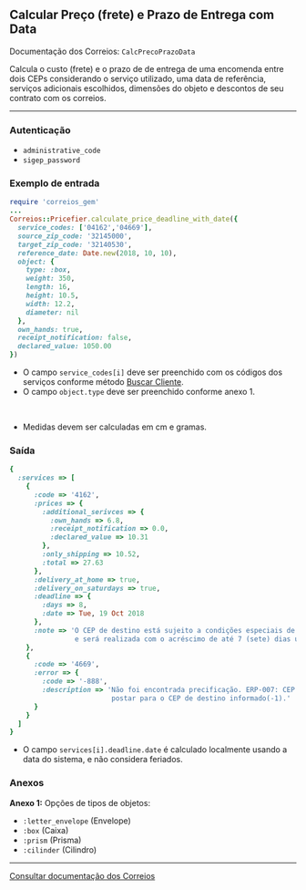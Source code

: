 ## Calcular Preço (frete) e Prazo de Entrega com Data

Documentação dos Correios: `CalcPrecoPrazoData`

Calcula o custo (frete) e o prazo de de entrega de uma encomenda entre dois CEPs considerando o serviço utilizado, uma
data de referência, serviços adicionais escolhidos, dimensões do objeto e descontos de seu contrato com os correios.

____

### Autenticação
* `administrative_code`
* `sigep_password`

### Exemplo de entrada

```ruby
require 'correios_gem'
...
Correios::Pricefier.calculate_price_deadline_with_date({
  service_codes: ['04162','04669'],
  source_zip_code: '32145000',
  target_zip_code: '32140530',
  reference_date: Date.new(2018, 10, 10),
  object: {
    type: :box,
    weight: 350,
    length: 16,
    height: 10.5,
    width: 12.2,
    diameter: nil
  },
  own_hands: true,
  receipt_notification: false,
  declared_value: 1050.00
})
```
* O campo `service_codes[i]` deve ser preenchido com os códigos dos serviços conforme método [Buscar Cliente](../sigep/SEARCH_CUSTOMER.md).
* O campo `object.type` deve ser preenchido conforme anexo 1.

‌‌ 
* Medidas devem ser calculadas em cm e gramas.

### Saída

```ruby
{
  :services => [
    {
      :code => '4162',
      :prices => {
        :additional_serivces => {
          :own_hands => 6.8,
          :receipt_notification => 0.0,
          :declared_value => 10.31
        },
        :only_shipping => 10.52,
        :total => 27.63
      },
      :delivery_at_home => true,
      :delivery_on_saturdays => true,
      :deadline => {
        :days => 8,
        :date => Tue, 19 Oct 2018
      },
      :note => 'O CEP de destino está sujeito a condições especiais de entrega  pela  ECT
                e será realizada com o acréscimo de até 7 (sete) dias úteis ao prazo regular.'
    },
    {
      :code => '4669',
      :error => {
        :code => '-888',
        :description => 'Não foi encontrada precificação. ERP-007: CEP de origem nao pode
                         postar para o CEP de destino informado(-1).'
      }
    }
  ]
}
```
* O campo `services[i].deadline.date` é calculado localmente usando a data do sistema, e não considera feriados.

### Anexos

__Anexo 1:__
Opções de tipos de objetos:
* `:letter_envelope` (Envelope)
* `:box` (Caixa)
* `:prism` (Prisma)
* `:cilinder` (Cilindro)
---

[Consultar documentação dos Correios](http://ws.correios.com.br/calculador/CalcPrecoPrazo.asmx)
